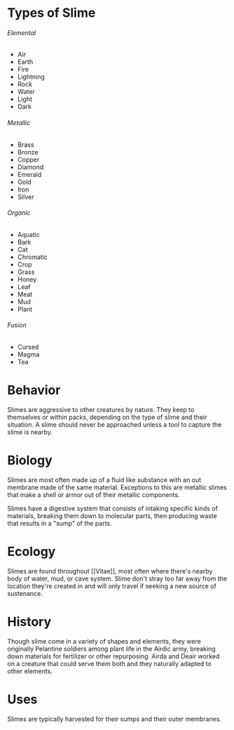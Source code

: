 # Types of Slime

###### Elemental
- Air
- Earth
- Fire
- Lightning
- Rock
- Water
- Light
- Dark

###### Metallic
- Brass
- Bronze
- Copper
- Diamond
- Emerald
- Gold
- Iron
- Silver

###### Organic
- Aquatic
- Bark
- Cat
- Chromatic
- Crop
- Grass
- Honey
- Leaf
- Meat
- Mud
- Plant

###### Fusion
- Cursed
- Magma
- Tea

# Behavior

Slimes are aggressive to other creatures by nature. They keep to themselves or within packs, depending on the type of slime and their situation. A slime should never be approached unless a tool to capture the slime is nearby.
# Biology

Slimes are most often made up of a fluid like substance with an out membrane made of the same material. Exceptions to this are metallic slimes that make a shell or armor out of their metallic components.

Slimes have a digestive system that consists of intaking specific kinds of materials, breaking them down to molecular parts, then producing waste that results in a "sump" of the parts.
# Ecology

Slimes are found throughout [[Vitae]], most often where there's nearby body of water, mud, or cave system. Slime don't stray too far away from the location they're created in and will only travel if seeking a new source of sustenance. 

# History

Though slime come in a variety of shapes and elements, they were originally Pelantine soldiers among plant life in the Airdic army, breaking down materials for fertilizer or other repurposing. Airda and Deair worked on a creature that could serve them both and they naturally adapted to other elements.
# Uses

Slimes are typically harvested for their sumps and their outer membranes. 